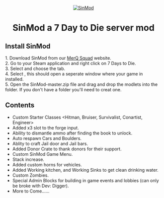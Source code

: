 <center><a href="https://merqsquad.com"><img src="https://merqsquad.com/resources/img/SinMod.png" title="MerQ Squad" alt="SinMod"></a>
<h1>SinMod a 7 Day to Die server mod</h1></center>


<h2> Install SinMod </h2>
1. Download SinMod from our <a href="https://merqsquad.com">MerQ Squad</a> website.<br>
2. Go to your Steam application and right click on 7 Days to Die.<br>
3. Select <Properties> and choose the <Local Files> tab.<br>
4. Select <Browse Local Files>, this should open a seperate window where your game in installed.<br>
5. Open the SinMod-master.zip file and drag and drop the modlets into the <Mods> folder. If you don't have a <Mods> folder you'll need to creat one.<br>


<h2> Contents</h2>

* Custom Starter Classes <Hitman, Bruiser, Survivalist, Conartist, Engineer>
* Added x3 slot to the forge input.
* Ability to dismantle ammo after finding the book to unlock.
* Auto respawn Cars and Boulders.
* Ablity to craft Jail door and Jail bars.
* Added Donor Crate to thank donors for their support.
* Custom SinMod Game Menu.
* Stack increase.
* Added custom horns for vehicles.
* Added Working kitchen, and Working Sinks to get clean drinking water.
* Custom Zombies.
* Special Admin Blocks for building in game events and lobbies (can only be broke with Dev: Digger).
* More to Come......
